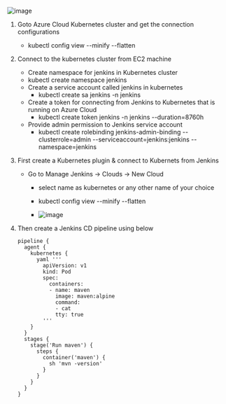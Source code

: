 ![image](https://github.com/user-attachments/assets/ee553bb0-e1c2-46e5-a30b-51521c4b4268)


1. Goto Azure Cloud Kubernetes cluster and get the connection configurations
   - kubectl config view --minify --flatten
2. Connect to the kubernetes cluster from EC2 machine
   *   Create namespace for jenkins in Kubernetes cluster
      - kubectl create namespace jenkins
   * Create a service account called jenkins in kubernetes
      - kubectl create sa jenkins -n jenkins
   * Create a token for connecting from Jenkins to Kubernetes that is running on Azure Cloud
      - kubectl create token jenkins -n jenkins --duration=8760h
   * Provide admin permission to Jenkins service account
      - kubectl create rolebinding jenkins-admin-binding --clusterrole=admin --serviceaccount=jenkins:jenkins --namespace=jenkins
3. First create a Kubernetes plugin & connect to Kubernets from Jenkins
   - Go to Manage Jenkins -> Clouds -> New Cloud
      - select name as kubernetes or any other name of your choice
      - kubectl config view --minify --flatten
    
      - ![image](https://github.com/user-attachments/assets/25b71927-ec10-41b4-b259-5d93f28cb375)



2. Then create a Jenkins CD pipeline using below 
   ```
   pipeline {
     agent {
       kubernetes {
         yaml '''
           apiVersion: v1
           kind: Pod
           spec:
             containers:
             - name: maven
               image: maven:alpine
               command:
               - cat
               tty: true
           '''
       }
     }
     stages {
       stage('Run maven') {
         steps {
           container('maven') {
             sh 'mvn -version'
           }
         }
       }
     }
   }
   ```



<!-- [This is commented out.](https://www.youtube.com/watch?v=qcmUy_iFT-A&ab_channel=LearnDevOpsandCloud) -->
